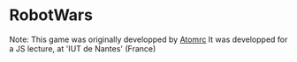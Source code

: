 # RobotWars

Note: This game was originally developped by [Atomrc](https://github.com/atomrc)
It was developped for a JS lecture, at 'IUT de Nantes' (France)
